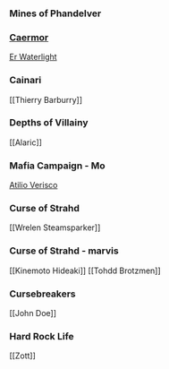 
### Mines of Phandelver

### [Caermor](Caermor.md)
[Er Waterlight](Er%20Waterlight.md)

### Cainari
[[Thierry Barburry]]

### Depths of Villainy
[[Alaric]]

### Mafia Campaign - Mo
[Atilio Verisco](Atilio%20Verisco.md)

### Curse of Strahd
[[Wrelen Steamsparker]]

### Curse of Strahd - marvis
[[Kinemoto Hideaki]] 
[[Tohdd Brotzmen]]

### Cursebreakers
[[John Doe]]

### Hard Rock Life
[[Zott]]
